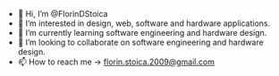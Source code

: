 - 👋 Hi, I’m @FlorinDStoica
- 👀 I’m interested in design, web, software and hardware applications.
- 🌱 I’m currently learning software engineering and hardware design.
- 💞️ I’m looking to collaborate on software engineering and hardware design.
- 📫 How to reach me -> florin.stoica.2009@gmail.com

